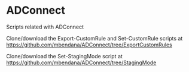 # ADConnect
 Scripts related with ADConnect

Clone/download the Export-CustomRule and Set-CustomRule scripts at https://github.com/mbendana/ADConnect/tree/ExportCustomRules

Clone/download the Set-StagingMode script at https://github.com/mbendana/ADConnect/tree/StagingMode
